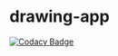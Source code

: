 # drawing-app
[![Codacy Badge](https://api.codacy.com/project/badge/Grade/a578e20d1b5b44efaa1f288eac2651ae)](https://app.codacy.com/app/rogojagad/drawing-app?utm_source=github.com&utm_medium=referral&utm_content=rogojagad/drawing-app&utm_campaign=Badge_Grade_Dashboard)
